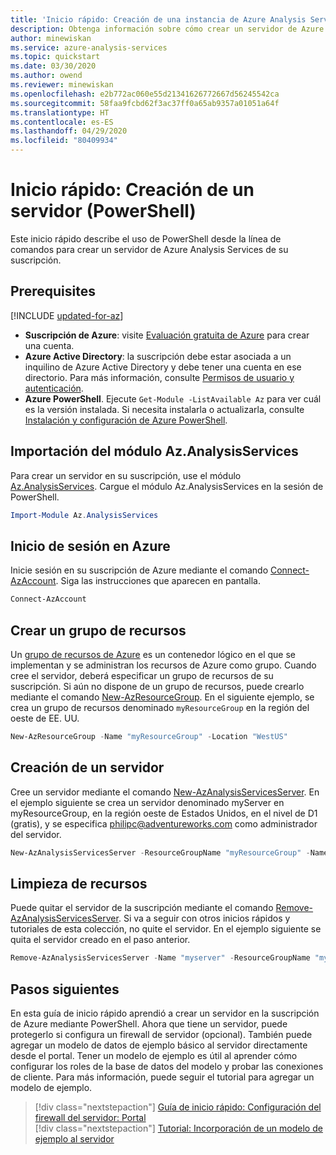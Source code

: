 ```yaml
---
title: 'Inicio rápido: Creación de una instancia de Azure Analysis Services mediante PowerShell | Microsoft Docs'
description: Obtenga información sobre cómo crear un servidor de Azure Analysis Services mediante PowerShell
author: minewiskan
ms.service: azure-analysis-services
ms.topic: quickstart
ms.date: 03/30/2020
ms.author: owend
ms.reviewer: minewiskan
ms.openlocfilehash: e2b772ac060e55d21341626772667d56245542ca
ms.sourcegitcommit: 58faa9fcbd62f3ac37ff0a65ab9357a01051a64f
ms.translationtype: HT
ms.contentlocale: es-ES
ms.lasthandoff: 04/29/2020
ms.locfileid: "80409934"
---
```

# <a name="quickstart-create-a-server---powershell"></a>Inicio rápido: Creación de un servidor (PowerShell)

Este inicio rápido describe el uso de PowerShell desde la línea de comandos para crear un servidor de Azure Analysis Services de su suscripción.

## <a name="prerequisites"></a>Prerequisites

[!INCLUDE [updated-for-az](../../includes/updated-for-az.md)]

- **Suscripción de Azure**: visite [Evaluación gratuita de Azure](https://azure.microsoft.com/offers/ms-azr-0044p/) para crear una cuenta.
- **Azure Active Directory**: la suscripción debe estar asociada a un inquilino de Azure Active Directory y debe tener una cuenta en ese directorio. Para más información, consulte [Permisos de usuario y autenticación](analysis-services-manage-users.md).
- **Azure PowerShell**. Ejecute `Get-Module -ListAvailable Az` para ver cuál es la versión instalada. Si necesita instalarla o actualizarla, consulte [Instalación y configuración de Azure PowerShell](/powershell/azure/install-Az-ps).

## <a name="import-azanalysisservices-module"></a>Importación del módulo Az.AnalysisServices

Para crear un servidor en su suscripción, use el módulo [Az.AnalysisServices](/powershell/module/az.analysisservices). Cargue el módulo Az.AnalysisServices en la sesión de PowerShell.

```powershell
Import-Module Az.AnalysisServices
```

## <a name="sign-in-to-azure"></a>Inicio de sesión en Azure

Inicie sesión en su suscripción de Azure mediante el comando [Connect-AzAccount](/powershell/module/az.accounts/connect-azaccount). Siga las instrucciones que aparecen en pantalla.

```powershell
Connect-AzAccount
```

## <a name="create-a-resource-group"></a>Crear un grupo de recursos

Un [grupo de recursos de Azure](../azure-resource-manager/management/overview.md) es un contenedor lógico en el que se implementan y se administran los recursos de Azure como grupo. Cuando cree el servidor, deberá especificar un grupo de recursos de su suscripción. Si aún no dispone de un grupo de recursos, puede crearlo mediante el comando [New-AzResourceGroup](/powershell/module/az.resources/new-azresourcegroup). En el siguiente ejemplo, se crea un grupo de recursos denominado `myResourceGroup` en la región del oeste de EE. UU.

```powershell
New-AzResourceGroup -Name "myResourceGroup" -Location "WestUS"
```

## <a name="create-a-server"></a>Creación de un servidor

Cree un servidor mediante el comando [New-AzAnalysisServicesServer](/powershell/module/az.analysisservices/new-azanalysisservicesserver). En el ejemplo siguiente se crea un servidor denominado myServer en myResourceGroup, en la región oeste de Estados Unidos, en el nivel de D1 (gratis), y se especifica philipc@adventureworks.com como administrador del servidor.

```powershell
New-AzAnalysisServicesServer -ResourceGroupName "myResourceGroup" -Name "myserver" -Location WestUS -Sku D1 -Administrator "philipc@adventure-works.com"
```

## <a name="clean-up-resources"></a>Limpieza de recursos

Puede quitar el servidor de la suscripción mediante el comando [Remove-AzAnalysisServicesServer](/powershell/module/az.analysisservices/new-azanalysisservicesserver). Si va a seguir con otros inicios rápidos y tutoriales de esta colección, no quite el servidor. En el ejemplo siguiente se quita el servidor creado en el paso anterior.


```powershell
Remove-AzAnalysisServicesServer -Name "myserver" -ResourceGroupName "myResourceGroup"
```

## <a name="next-steps"></a>Pasos siguientes

En esta guía de inicio rápido aprendió a crear un servidor en la suscripción de Azure mediante PowerShell. Ahora que tiene un servidor, puede protegerlo si configura un firewall de servidor (opcional). También puede agregar un modelo de datos de ejemplo básico al servidor directamente desde el portal. Tener un modelo de ejemplo es útil al aprender cómo configurar los roles de la base de datos del modelo y probar las conexiones de cliente. Para más información, puede seguir el tutorial para agregar un modelo de ejemplo.

> [!div class="nextstepaction"]
> [Guía de inicio rápido: Configuración del firewall del servidor: Portal](analysis-services-qs-firewall.md)      
> [!div class="nextstepaction"]
> [Tutorial: Incorporación de un modelo de ejemplo al servidor](analysis-services-create-sample-model.md)
